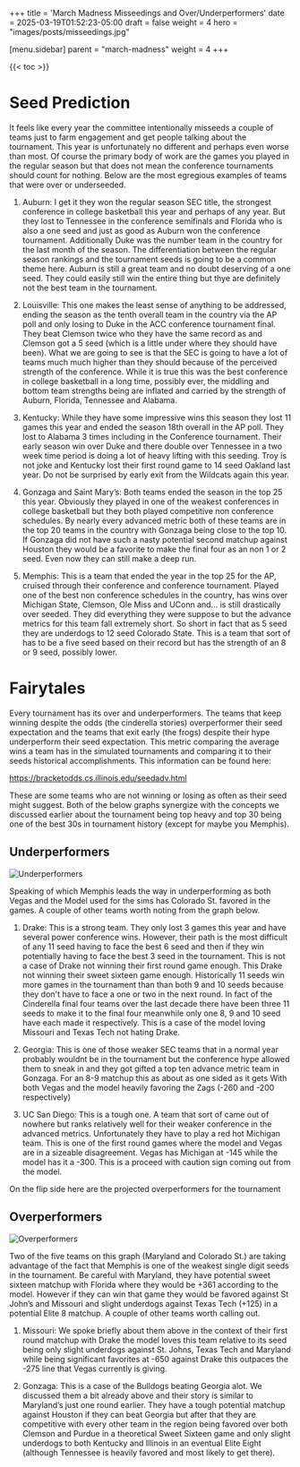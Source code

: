 +++
title = 'March Madness Misseedings and Over/Underperformers'
date = 2025-03-19T01:52:23-05:00
draft = false
weight = 4
hero = "images/posts/misseedings.jpg"

[menu.sidebar]
parent = "march-madness"
weight = 4
+++

{{< toc >}}

# Seed Prediction

It feels like every year the committee intentionally misseeds a couple of teams just to farm engagement and get people talking about the tournament. This year is unfortunately no different and perhaps even worse than most. Of course the primary body of work are the games you played in the regular season but that does not mean the conference tournaments should count for nothing. Below are the most egregious examples of teams that were over or underseeded.

1. Auburn: I get it they won the regular season SEC title, the strongest conference in college basketball this year and perhaps of any year. But they lost to Tennessee in the conference semifinals and Florida who is also a one seed and just as good as Auburn won the conference tournament. Additionally Duke was the number team in the country for the last month of the season. The differentiation between the regular season rankings and the tournament seeds is going to be a common theme here. Auburn is still a great team and no doubt deserving of a one seed. They could easily still win the entire thing but thye are definitely not the best team in the tournament.

2. Louisville: This one makes the least sense of anything to be addressed, ending the season as the tenth overall team in the country via the AP poll and only losing to Duke in the ACC conference tournament final. They beat Clemson twice who they have the same record as and Clemson got a 5 seed (which is a little under where they should have been). What we are going to see is that the SEC is going to have a lot of teams much much higher than they should because of the perceived strength of the conference. While it is true this was the best conference in college basketball in a long time, possibly ever, the middling and bottom team strengths being are inflated and carried by the strength of Auburn, Florida, Tennessee and Alabama.

3. Kentucky: While they have some impressive wins this season they lost 11 games this year and ended the season 18th overall in the AP poll. They lost to Alabama 3 times including in the Conference tournament. Their early season win over Duke and there double over Tennessee in a two week time period is doing a lot of heavy lifting with this seeding. Troy is not joke and Kentucky lost their first round game to 14 seed Oakland last year. Do not be surprised by early exit from the Wildcats again this year.

4. Gonzaga and Saint Mary’s: Both teams ended the season in the top 25 this year. Obviously they played in one of the weakest conferences in college basketball but they both played competitive non conference schedules. By nearly every advanced metric both of these teams are in the top 20 teams in the country with Gonzaga being close to the top 10. If Gonzaga did not have such a nasty potential second matchup against Houston they would be a favorite to make the final four as an non 1 or 2 seed. Even now they can still make a deep run. 

5. Memphis: This is a team that ended the year in the top 25 for the AP, cruised through their conference and conference tournament. Played one of the best non conference schedules in the country, has wins over  Michigan State, Clemson, Ole Miss and UConn and... is still drastically over seeded. They did everything they were suppose to but the advance metrics for this team fall extremely short. So short in fact that as 5 seed they are underdogs to 12 seed Colorado State. This is a team that sort of has to be a five seed based on their record but has the strength of an 8 or 9 seed, possibly lower. 


# Fairytales

Every tournament has its over and underperformers. The teams that keep winning despite the odds (the cinderella stories) overperformer their seed expectation and the teams that exit early (the frogs) despite their hype underperform their seed expectation. This metric comparing the average wins a team has in the simulated tournaments and comparing it to their seeds historical accomplishments. This information can be found here:

https://bracketodds.cs.illinois.edu/seedadv.html 

These are some teams who are not winning or losing as often as their seed might suggest. Both of the below graphs synergize with the concepts we discussed earlier about the tournament being top heavy and top 30 being one of the best 30s in tournament history (except for maybe you Memphis).

## Underperformers

![Underperformers](/images/March_Madness/underperformers.png)

Speaking of which Memphis leads the way in underperforming as both Vegas and the Model used for the sims has Colorado St. favored in the games. A couple of other teams worth noting from the graph below.

1. Drake: This is a strong team. They only lost 3 games this year and have several power conference wins. However, their path is the most difficult of any 11 seed having to face the best 6 seed and then if they win potentially having to face the best 3 seed in the tournament. This is not a case of Drake not winning their first round game enough. This Drake not winning their sweet sixteen game enough. Historically 11 seeds win more games in the tournament than than both 9 and 10 seeds because they don't have to face a one or two in the next round. In fact of the Cinderella final four teams over the last decade there have been three 11 seeds to make it to the final four meanwhile only one 8, 9 and 10 seed have each made it respectively. This is a case of the model loving Missouri and Texas Tech not hating Drake. 

2. Georgia: This is one of those weaker SEC teams that in a normal year probably wouldnt be in the tournament but the conference hype allowed them to sneak in and they got gifted a top ten advance metric team in Gonzaga. For an 8-9 matchup this as about as one sided as it gets With both Vegas and the model heavily favoring the Zags (-260 and -200 respectively)

3. UC San Diego: This is a tough one. A team that sort of came out of nowhere but ranks relatively well for their weaker conference in the advanced metrics. Unfortunately they have to play a red hot Michigan team. This is one of the first round games where the model and Vegas are in a sizeable disagreement. Vegas has Michigan at -145 while the model has it a -300. This is a proceed with caution sign coming out from the model.


On the flip side here are the projected overperformers for the tournament

## Overperformers

![Overperformers](/images/March_Madness/overperformers.png)


Two of the five teams on this graph (Maryland and Colorado St.) are taking advantage of the fact that Memphis is one of the weakest single digit seeds in the tournament. Be careful with Maryland, they have potential sweet sixteen matchup with Florida where they would be +361 according to the model. However if they can win that game they would be favored against St John’s and Missouri and slight underdogs against Texas Tech (+125) in a potential Elite 8 matchup. A couple of other teams worth calling out.

1. Missouri: We spoke briefly about them above in the context of their first round matchup with Drake the model loves this team relative to its seed being only slight underdogs against St. Johns, Texas Tech and Maryland while being significant favorites at -650 against Drake this outpaces the -275 line that Vegas currently is giving. 

2. Gonzaga: This is a case of the Bulldogs beating Georgia alot. We discussed them a bit already above and their story is similar to Maryland’s just one round earlier. They have a tough potential matchup against Houston if they can beat Georgia but after that they are competitive with every other team in the region being favored over both Clemson and Purdue in a theoretical Sweet Sixteen game and only slight underdogs to both Kentucky and Illinois in an eventual Elite Eight (although Tennessee is heavily favored and most likely to get there). 
